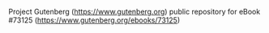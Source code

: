 Project Gutenberg (https://www.gutenberg.org) public repository
for eBook #73125 (https://www.gutenberg.org/ebooks/73125)
